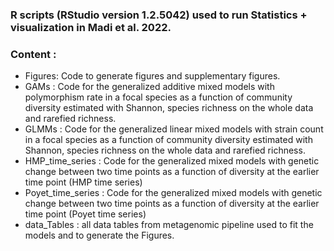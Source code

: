 ### R scripts (RStudio version 1.2.5042) used to run Statistics + visualization in Madi et al. 2022.
### Content :
* Figures: Code to generate figures and supplementary figures.
* GAMs : Code for the generalized additive mixed models with polymorphism rate in a focal species as a function of community diversity estimated with Shannon, species richness on the whole data and rarefied richness.
* GLMMs : Code for the generalized linear mixed models with strain count in a focal species as a function of community diversity estimated with Shannon, species richness on the whole data and rarefied richness.
* HMP_time_series : Code for the generalized mixed models with genetic change between two time points as a function of diversity at the earlier time point (HMP time series)
* Poyet_time_series : Code for the generalized mixed models with genetic change between two time points as a function of diversity at the earlier time point (Poyet time series)
* data_Tables : all data tables from metagenomic pipeline used to fit the models and to generate the Figures.
